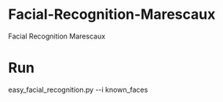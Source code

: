 # Facial-Recognition-Marescaux
Facial Recognition Marescaux


# Run
easy_facial_recognition.py --i known_faces
